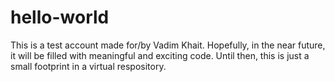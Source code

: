# hello-world

This is a test account made for/by Vadim Khait. Hopefully, in the near future, it will be filled with meaningful and exciting code. Until then, this is just a small footprint in a virtual respository.
